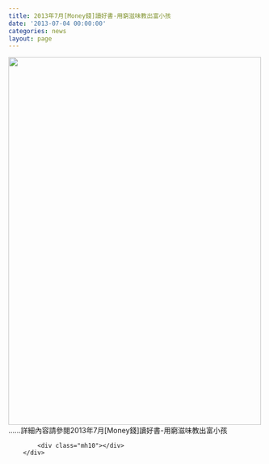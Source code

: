 ```yaml
---
title: 2013年7月[Money錢]讀好書-用窮滋味教出富小孩
date: '2013-07-04 00:00:00'
categories: news
layout: page
---
```


<div class="text">
			<div>
	<img alt="" src="http://www.leishan.com.tw/UserFiles/images/%E7%A3%8A%E5%B1%B1%E6%96%B0%E8%81%9E/%E7%A3%8A%E5%B1%B1%E9%9B%9C%E8%AA%8C/201307%5BMoney%E9%8C%A2%5D%E8%AE%80%E5%A5%BD%E6%9B%B8-%E7%94%A8%E7%AA%AE%E6%BB%8B%E5%91%B3%E6%95%99%E5%87%BA%E5%AF%8C%E5%B0%8F%E5%AD%A9P.92.jpg" style="width: 500px; height: 727px;"></div>
<div>
	......詳細內容請參閱2013年7月[Money錢]讀好書-用窮滋味教出富小孩</div>

			<div class="mh10"></div>
		</div>